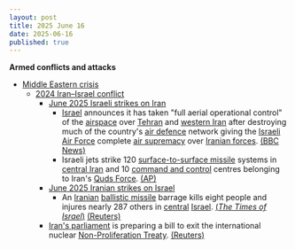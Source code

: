 ```yaml
---
layout: post
title: 2025 June 16
date: 2025-06-16
published: true
---
```



**Armed conflicts and attacks**

* [Middle Eastern crisis](https://en.wikipedia.org/wiki/Middle_Eastern_crisis_%282023%E2%80%93present%29 "Middle Eastern crisis (2023–present)")
  + [2024 Iran–Israel conflict](https://en.wikipedia.org/wiki/2024_Iran%E2%80%93Israel_conflict "2024 Iran–Israel conflict")
    - [June 2025 Israeli strikes on Iran](https://en.wikipedia.org/wiki/June_2025_Israeli_strikes_on_Iran "June 2025 Israeli strikes on Iran")
      * [Israel](https://en.wikipedia.org/wiki/Israel "Israel") announces it has taken "full aerial operational control" of the [airspace](https://en.wikipedia.org/wiki/Airspace "Airspace") over [Tehran](https://en.wikipedia.org/wiki/Tehran "Tehran") and [western Iran](https://en.wikipedia.org/wiki/Western_Iran "Western Iran") after destroying much of the country's [air defence](https://en.wikipedia.org/wiki/Anti-aircraft_warfare "Anti-aircraft warfare") network giving the [Israeli Air Force](https://en.wikipedia.org/wiki/Israeli_Air_Force "Israeli Air Force") complete [air supremacy](https://en.wikipedia.org/wiki/Air_supremacy "Air supremacy") over [Iranian forces](https://en.wikipedia.org/wiki/Islamic_Republic_of_Iran_Armed_Forces "Islamic Republic of Iran Armed Forces"). [(BBC News)](https://www.bbc.co.uk/news/live/c2kqkd03xn5t)
      * Israeli jets strike 120 [surface-to-surface missile](https://en.wikipedia.org/wiki/Surface-to-surface_missile "Surface-to-surface missile") systems in [central Iran](https://en.wikipedia.org/wiki/Central_Iran "Central Iran") and 10 [command and control](https://en.wikipedia.org/wiki/Command_and_control "Command and control") centres belonging to Iran's [Quds Force](https://en.wikipedia.org/wiki/Quds_Force "Quds Force"). [(AP)](https://apnews.com/article/israel-iran-missile-attacks-nuclear-news-06-16-2025-c98074e62ce5afd4c3f6d33edaffa069)
    - [June 2025 Iranian strikes on Israel](https://en.wikipedia.org/wiki/June_2025_Iranian_strikes_on_Israel "June 2025 Iranian strikes on Israel")
      * An [Iranian](https://en.wikipedia.org/wiki/Islamic_Revolutionary_Guard_Corps_Aerospace_Force "Islamic Revolutionary Guard Corps Aerospace Force") [ballistic missile](https://en.wikipedia.org/wiki/Ballistic_missile "Ballistic missile") barrage kills eight people and injures nearly 287 others in [central](https://en.wikipedia.org/wiki/Central_District_%28Israel%29 "Central District (Israel)") [Israel](https://en.wikipedia.org/wiki/Israel "Israel"). [(*The Times of Israel*)](https://www.timesofisrael.com/8-killed-nearly-300-injured-as-iranian-ballistic-missiles-strike-central-israel-haifa/) [(Reuters)](https://www.reuters.com/world/americas/israel-iran-battle-escalates-will-be-high-agenda-world-leaders-meet-2025-06-16/)
    - [Iran's parliament](https://en.wikipedia.org/wiki/Islamic_Consultative_Assembly "Islamic Consultative Assembly") is preparing a bill to exit the international nuclear [Non-Proliferation Treaty](https://en.wikipedia.org/wiki/Non-Proliferation_Treaty "Non-Proliferation Treaty"). [(Reuters)](https://www.reuters.com/world/middle-east/iran-foreign-ministry-says-parliament-is-preparing-bill-leave-npt-2025-06-16/)
